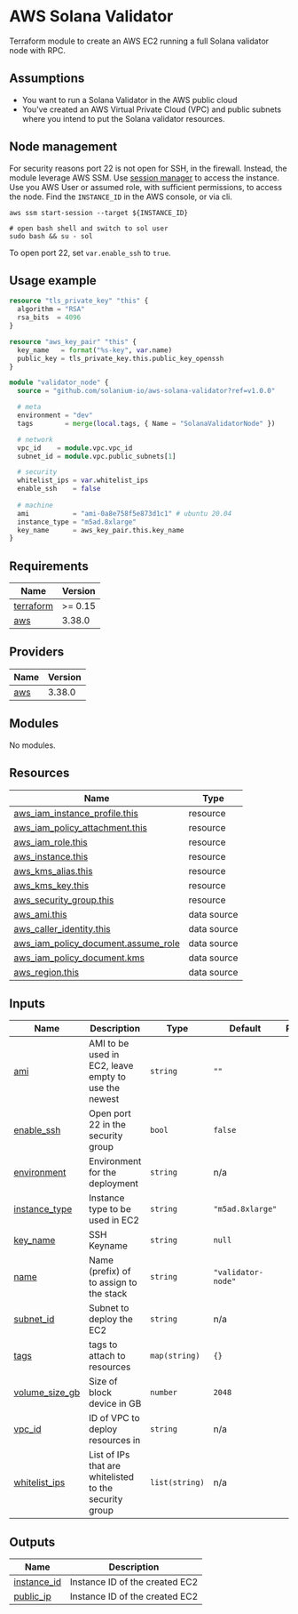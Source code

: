 # AWS Solana Validator

Terraform module to create an AWS EC2 running a full Solana validator node with RPC.

## Assumptions

- You want to run a Solana Validator in the AWS public cloud
- You've created an AWS Virtual Private Cloud (VPC) and public subnets where you intend to put the Solana validator resources.

## Node management

For security reasons port 22 is not open for SSH, in the firewall.
Instead, the module leverage AWS SSM.
Use [session manager](https://docs.aws.amazon.com/systems-manager/latest/userguide/session-manager-getting-started-enable-ssh-connections.html)
to access the instance.
Use you AWS User or assumed role, with sufficient permissions, to access the node.
Find the `INSTANCE_ID` in the AWS console, or via cli.

```shell
aws ssm start-session --target ${INSTANCE_ID}

# open bash shell and switch to sol user 
sudo bash && su - sol
```

To open port 22, set `var.enable_ssh` to `true`.

## Usage example

```terraform
resource "tls_private_key" "this" {
  algorithm = "RSA"
  rsa_bits  = 4096
}

resource "aws_key_pair" "this" {
  key_name   = format("%s-key", var.name)
  public_key = tls_private_key.this.public_key_openssh
}

module "validator_node" {
  source = "github.com/solanium-io/aws-solana-validator?ref=v1.0.0"

  # meta
  environment = "dev"
  tags        = merge(local.tags, { Name = "SolanaValidatorNode" })

  # network
  vpc_id    = module.vpc.vpc_id
  subnet_id = module.vpc.public_subnets[1]

  # security
  whitelist_ips = var.whitelist_ips
  enable_ssh    = false
  
  # machine
  ami           = "ami-0a8e758f5e873d1c1" # ubuntu 20.04
  instance_type = "m5ad.8xlarge"
  key_name      = aws_key_pair.this.key_name
}
```

<!-- BEGIN_TF_DOCS -->
## Requirements

| Name | Version |
|------|---------|
| <a name="requirement_terraform"></a> [terraform](#requirement\_terraform) | >= 0.15 |
| <a name="requirement_aws"></a> [aws](#requirement\_aws) | 3.38.0 |

## Providers

| Name | Version |
|------|---------|
| <a name="provider_aws"></a> [aws](#provider\_aws) | 3.38.0 |

## Modules

No modules.

## Resources

| Name | Type |
|------|------|
| [aws_iam_instance_profile.this](https://registry.terraform.io/providers/hashicorp/aws/3.38.0/docs/resources/iam_instance_profile) | resource |
| [aws_iam_policy_attachment.this](https://registry.terraform.io/providers/hashicorp/aws/3.38.0/docs/resources/iam_policy_attachment) | resource |
| [aws_iam_role.this](https://registry.terraform.io/providers/hashicorp/aws/3.38.0/docs/resources/iam_role) | resource |
| [aws_instance.this](https://registry.terraform.io/providers/hashicorp/aws/3.38.0/docs/resources/instance) | resource |
| [aws_kms_alias.this](https://registry.terraform.io/providers/hashicorp/aws/3.38.0/docs/resources/kms_alias) | resource |
| [aws_kms_key.this](https://registry.terraform.io/providers/hashicorp/aws/3.38.0/docs/resources/kms_key) | resource |
| [aws_security_group.this](https://registry.terraform.io/providers/hashicorp/aws/3.38.0/docs/resources/security_group) | resource |
| [aws_ami.this](https://registry.terraform.io/providers/hashicorp/aws/3.38.0/docs/data-sources/ami) | data source |
| [aws_caller_identity.this](https://registry.terraform.io/providers/hashicorp/aws/3.38.0/docs/data-sources/caller_identity) | data source |
| [aws_iam_policy_document.assume_role](https://registry.terraform.io/providers/hashicorp/aws/3.38.0/docs/data-sources/iam_policy_document) | data source |
| [aws_iam_policy_document.kms](https://registry.terraform.io/providers/hashicorp/aws/3.38.0/docs/data-sources/iam_policy_document) | data source |
| [aws_region.this](https://registry.terraform.io/providers/hashicorp/aws/3.38.0/docs/data-sources/region) | data source |

## Inputs

| Name | Description | Type | Default | Required |
|------|-------------|------|---------|:--------:|
| <a name="input_ami"></a> [ami](#input\_ami) | AMI to be used in EC2, leave empty to use the newest | `string` | `""` | no |
| <a name="input_enable_ssh"></a> [enable\_ssh](#input\_enable\_ssh) | Open port 22 in the security group | `bool` | `false` | no |
| <a name="input_environment"></a> [environment](#input\_environment) | Environment for the deployment | `string` | n/a | yes |
| <a name="input_instance_type"></a> [instance\_type](#input\_instance\_type) | Instance type to be used in EC2 | `string` | `"m5ad.8xlarge"` | no |
| <a name="input_key_name"></a> [key\_name](#input\_key\_name) | SSH Keyname | `string` | `null` | no |
| <a name="input_name"></a> [name](#input\_name) | Name (prefix) of to assign to the stack | `string` | `"validator-node"` | no |
| <a name="input_subnet_id"></a> [subnet\_id](#input\_subnet\_id) | Subnet to deploy the EC2 | `string` | n/a | yes |
| <a name="input_tags"></a> [tags](#input\_tags) | tags to attach to resources | `map(string)` | `{}` | no |
| <a name="input_volume_size_gb"></a> [volume\_size\_gb](#input\_volume\_size\_gb) | Size of block device in GB | `number` | `2048` | no |
| <a name="input_vpc_id"></a> [vpc\_id](#input\_vpc\_id) | ID of VPC to deploy resources in | `string` | n/a | yes |
| <a name="input_whitelist_ips"></a> [whitelist\_ips](#input\_whitelist\_ips) | List of IPs that are whitelisted to the security group | `list(string)` | n/a | yes |

## Outputs

| Name | Description |
|------|-------------|
| <a name="output_instance_id"></a> [instance\_id](#output\_instance\_id) | Instance ID of the created EC2 |
| <a name="output_public_ip"></a> [public\_ip](#output\_public\_ip) | Instance ID of the created EC2 |
<!-- END_TF_DOCS -->
